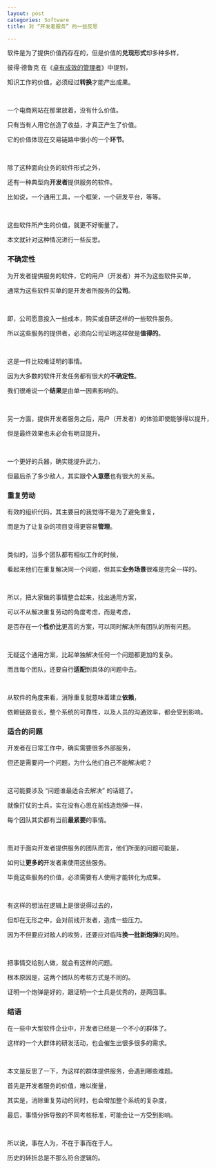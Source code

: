 ```yaml
---
layout: post
categories: Software
title: 对 “开发者服务” 的一些反思

---
```


软件是为了提供价值而存在的，但是价值的**兑现形式**却多种多样，

彼得·德鲁克 在《[卓有成效的管理者](https://book.douban.com/subject/1322025/)》中提到，

知识工作的价值，必须经过**转换**才能产出成果。

<br/>

一个电商网站在那里放着，没有什么价值。

只有当有人用它创造了收益，才真正产生了价值。

它的价值体现在交易链路中很小的一个**环节**。

<br/>

除了这种面向业务的软件形式之外，

还有一种典型向**开发者**提供服务的软件。

比如说，一个通用工具，一个框架，一个研发平台，等等。

<br/>

这些软件所产生的价值，就更不好衡量了。

本文就针对这种情况进行一些反思。

### 不确定性

为开发者提供服务的软件，它的用户（开发者）并不为这些软件买单，

通常为这些软件买单的是开发者所服务的**公司**。

<br/>

即，公司愿意投入一些成本，购买或自研这样的一些软件服务。

所以这些服务的提供者，必须向公司证明这样做是**值得的**。

<br/>

这是一件比较难证明的事情。

因为大多数的软件开发任务都有很大的**不确定性**。

我们很难说一个**结果**是由单一因素影响的。

<br/>

另一方面，提供开发者服务之后，用户（开发者）的体验即使能够得以提升，

但是最终效果也未必会有明显提升。

<br/>

一个更好的兵器，确实能提升武力，

但最后杀了多少敌人，其实跟**个人意愿**也有很大的关系。

### 重复劳动

有效的组织代码，其主要目的我觉得不是为了避免重复，

而是为了让复杂的项目变得更容易**管理**。

<br/>

类似的，当多个团队都有相似工作的时候，

看起来他们在重复解决同一个问题，但其实**业务场景**很难是完全一样的。

<br/>

所以，把大家做的事情整合起来，找出通用方案，

可以不从解决重复劳动的角度考虑，而是考虑，

是否存在一个**性价比**更高的方案，可以同时解决所有团队的所有问题。

<br/>

无疑这个通用方案，比起单独解决任何一个问题都更加的复杂。

而且每个团队，还要自行**适配**到具体的问题中去。

<br/>

从软件的角度来看，消除重复就意味着建立**依赖**，

依赖链路变长，整个系统的可靠性，以及人员的沟通效率，都会受到影响。

### 适合的问题

开发者在日常工作中，确实需要很多外部服务，

但还是需要问一个问题，为什么他们自己不能解决呢？

<br/>

这可能要涉及 “问题谁最适合去解决” 的话题了。

就像打仗的士兵，实在没有心思在前线造炮弹一样，

每个团队其实都有当前**最紧要**的事情。

<br/>

而对于面向开发者提供服务的团队而言，他们所面的问题可能是，

如何让**更多的**开发者来使用这些服务。

毕竟这些服务的价值，必须需要有人使用才能转化为成果。

<br/>

有这样的想法在逻辑上是很说得过去的，

但却在无形之中，会对前线开发者，造成一些压力。

因为不但要应对敌人的攻势，还要应对临阵**换一批新炮弹**的风险。

<br/>

把事情交给别人做，就会有这样的问题。

根本原因是，这两个团队的考核方式是不同的。

证明一个炮弹是好的，跟证明一个士兵是优秀的，是两回事。

### 结语

在一些中大型软件企业中，开发者已经是一个不小的群体了。

这样的一个大群体的研发活动，也会催生出很多很多的需求。

<br/>

本文是反思了一下，为这样的群体提供服务，会遇到哪些难题。

首先是开发者服务的价值，难以衡量，

其实是，消除重复劳动的同时，也会增加整个系统的复杂度，

最后，事情分拆导致的不同考核标准，可能会让一方受到影响。

<br/>

所以说，事在人为，不在于事而在于人。

历史的转折总是不那么符合逻辑的。

